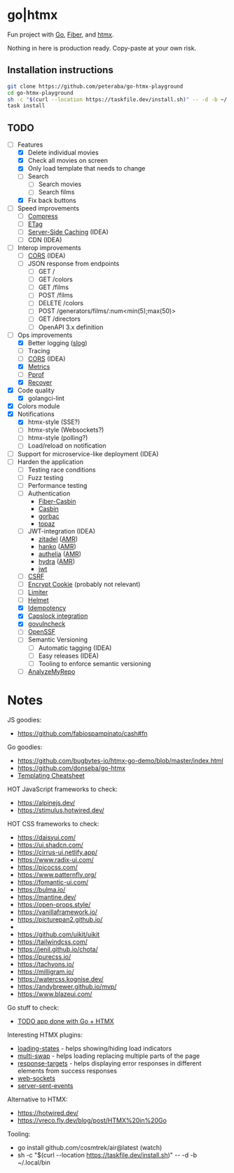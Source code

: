 # go|htmx

Fun project with [Go](https://go.dev/), [Fiber](https://github.com/gofiber/fiber), and [htmx](https://htmx.org/docs/#trigger-modifiers).

Nothing in here is production ready. Copy-paste at your own risk.

## Installation instructions

```bash
git clone https://github.com/peteraba/go-htmx-playground
cd go-htmx-playground
sh -c "$(curl --location https://taskfile.dev/install.sh)" -- -d -b ~/.local/bin
task install
```

## TODO

- [ ] Features
  - [x] Delete individual movies
  - [x] Check all movies on screen
  - [x] Only load template that needs to change
  - [ ] Search
    - [ ] Search movies
    - [ ] Search films
  - [x] Fix back buttons
- [ ] Speed improvements
  - [ ] [Compress](https://docs.gofiber.io/api/middleware/compress)
  - [ ] [ETag](https://docs.gofiber.io/api/middleware/etag)
  - [ ] [Server-Side Caching](https://docs.gofiber.io/api/middleware/cache) (IDEA)
  - [ ] CDN (IDEA)
- [ ] Interop improvements
  - [ ] [CORS](https://docs.gofiber.io/api/middleware/cors) (IDEA)
  - [ ] JSON response from endpoints
    - [ ] GET /
    - [ ] GET /colors
    - [ ] GET /films
    - [ ] POST /films
    - [ ] DELETE /colors
    - [ ] POST /generators/films/:num<min(5);max(50)>
    - [ ] GET /directors
    - [ ] OpenAPI 3.x definition
- [ ] Ops improvements
  - [x] Better logging ([slog](https://github.com/samber/slog-fiber))
  - [ ] Tracing
  - [ ] [CORS](https://docs.gofiber.io/api/middleware/cors) (IDEA)
  - [x] [Metrics](https://docs.gofiber.io/api/middleware/monitor)
  - [ ] [Pprof](https://docs.gofiber.io/api/middleware/pprof)
  - [x] [Recover](https://docs.gofiber.io/api/middleware/recover)
- [x] Code quality
  - [x] golangci-lint
- [x] Colors module
- [x] Notifications
  - [x] htmx-style (SSE?)
  - [ ] htmx-style (Websockets?)
  - [ ] htmx-style (polling?)
  - [ ] Load/reload on notification
- [ ] Support for microservice-like deployment (IDEA)
- [ ] Harden the application
  - [ ] Testing race conditions
  - [ ] Fuzz testing
  - [ ] Performance testing
  - [ ] Authentication
    - [Fiber-Casbin](https://github.com/gofiber/contrib/tree/main/casbin)
    - [Casbin](github.com/casbin/casbin)
    - [gorbac](https://github.com/mikespook/gorbac)
    - [topaz](https://github.com/aserto-dev/topaz)
  - [ ] JWT-integration (IDEA)
    - [zitadel](https://github.com/zitadel/zitadel-go) ([AMR](https://analyzemyrepo.com/analyze/zitadel/zitadel))
    - [hanko](https://www.hanko.io/) ([AMR](https://analyzemyrepo.com/analyze/teamhanko/hanko))
    - [authelia](https://www.authelia.com/) ([AMR](https://analyzemyrepo.com/analyze/authelia/authelia))
    - [hydra](https://github.com/ory/hydra) ([AMR](https://analyzemyrepo.com/analyze/ory/hydra))
    - [jwt](https://github.com/golang-jwt/jwt)
  - [ ] [CSRF](https://docs.gofiber.io/api/middleware/csrf)
  - [ ] [Encrypt Cookie](https://docs.gofiber.io/api/middleware/encryptcookie) (probably not relevant)
  - [ ] [Limiter](https://docs.gofiber.io/api/middleware/limiter)
  - [ ] [Helmet](https://docs.gofiber.io/api/middleware/helmet)
  - [x] [Idempotency](https://docs.gofiber.io/api/middleware/idempotency)
  - [x] [Capslock integration](https://github.com/google/capslock)
  - [x] [govulncheck](https://pkg.go.dev/golang.org/x/vuln/cmd/govulncheck)
  - [ ] [OpenSSF](https://securityscorecards.dev/)
  - [ ] Semantic Versioning
    - [ ] Automatic tagging (IDEA)
    - [ ] Easy releases (IDEA)
    - [ ] Tooling to enforce semantic versioning
  - [ ] [AnalyzeMyRepo](https://analyzemyrepo.com/analyze/teamhanko/hanko)

# Notes
JS goodies:
- https://github.com/fabiospampinato/cash#fn

Go goodies:
- https://github.com/bugbytes-io/htmx-go-demo/blob/master/index.html
- https://github.com/donseba/go-htmx
- [Templating Cheatsheet](https://docs.google.com/document/d/17-eD5SO8ChKi4a4DXJq24SxOgb8AYdBeEpW9pcqj1Ok/edit)

HOT JavaScript frameworks to check:
- https://alpinejs.dev/
- https://stimulus.hotwired.dev/

HOT CSS frameworks to check:
- https://daisyui.com/
- https://ui.shadcn.com/
- https://cirrus-ui.netlify.app/
- https://www.radix-ui.com/
- https://picocss.com/
- https://www.patternfly.org/
- https://fomantic-ui.com/
- https://bulma.io/
- https://mantine.dev/
- https://open-props.style/
- https://vanillaframework.io/
- https://picturepan2.github.io/
-
- https://github.com/uikit/uikit
- https://tailwindcss.com/
- https://jenil.github.io/chota/
- https://purecss.io/
- https://tachyons.io/
- https://milligram.io/
- https://watercss.kognise.dev/
- https://andybrewer.github.io/mvp/
- https://www.blazeui.com/

Go stuff to check:
- [TODO app done with Go + HTMX](https://github.com/paganotoni/todox/tree/main)

Interesting HTMX plugins:
- [loading-states](https://htmx.org/extensions/loading-states/) - helps showing/hiding load indicators
- [multi-swap](https://htmx.org/extensions/multi-swap/) - helps loading replacing multiple parts of the page
- [response-targets](https://htmx.org/extensions/response-targets/) - helps displaying error responses in different elements from success responses
- [web-sockets](https://htmx.org/extensions/web-sockets/)
- [server-sent-events](https://htmx.org/extensions/server-sent-events/)

Alternative to HTMX:
- https://hotwired.dev/
- https://vreco.fly.dev/blog/post/HTMX%20in%20Go

Tooling:
- go install github.com/cosmtrek/air@latest (watch)
- sh -c "$(curl --location https://taskfile.dev/install.sh)" -- -d -b ~/.local/bin